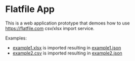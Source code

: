 # Flatfile App

This is a web application prototype that demoes how to use https://flatfile.com csv/xlsx import service.

Examples:
- [example1.xlsx](/example1.xlsx) is imported resulting in [example1.json](/example1.json)
- [example2.csv](/example2.csv) is imported resulting in [example2.json](/example2.json)
